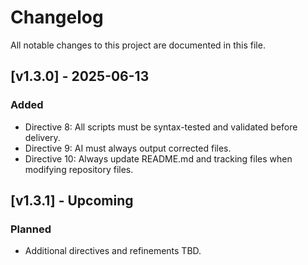 # Changelog

All notable changes to this project are documented in this file.

## [v1.3.0] - 2025-06-13
### Added
- Directive 8: All scripts must be syntax-tested and validated before delivery.
- Directive 9: AI must always output corrected files.
- Directive 10: Always update README.md and tracking files when modifying repository files.


## [v1.3.1] - Upcoming
### Planned
- Additional directives and refinements TBD.
